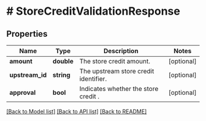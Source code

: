 # # StoreCreditValidationResponse

## Properties

Name | Type | Description | Notes
------------ | ------------- | ------------- | -------------
**amount** | **double** | The store credit amount. | [optional] 
**upstream_id** | **string** | The upstream store credit identifier. | [optional] 
**approval** | **bool** | Indicates whether the store credit . | [optional] 

[[Back to Model list]](../../README.md#documentation-for-models) [[Back to API list]](../../README.md#documentation-for-api-endpoints) [[Back to README]](../../README.md)


